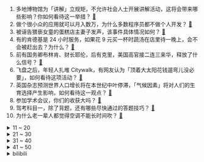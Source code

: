 1. 多地博物馆为「讲解」立规矩，不允许社会人士开展讲解活动，这将会带来哪些影响？你如何看待这一举措？ [:link:](https://www.zhihu.com/question/611700162)
2. 做个很小众的应用就可以月入数万，为什么多数程序员都不做个人开发？ [:link:](https://www.zhihu.com/question/28523621)
3. 被诬告猥亵女童的蛋糕店主妻子发声，该事件具体情况如何？ [:link:](https://www.zhihu.com/question/611687170)
4. 有的肯德基是 24 小时服务，如果花 9 元买一杯时蔬汤在店里待一晚上，会不会被赶出去？为什么？ [:link:](https://www.zhihu.com/question/345615910)
5. 前有国务卿布林肯、财长耶伦，后有克里，美国高官接二连三来华，释放了什么信号？ [:link:](https://www.zhihu.com/question/611715613)
6. 飞盘之后，年轻人扎堆 Citywalk，有网友认为「顶着大太阳花钱遛弯儿没必要」，如何看待这项活动？ [:link:](https://www.zhihu.com/question/611705071)
7. 英国杂志预测世界人口增长将在本世纪中叶停滞，「气候因素」将对人们的生育选择产生影响，如何看待这一观点？ [:link:](https://www.zhihu.com/question/611509732)
8. 参加学术会议，你们的收获大吗？ [:link:](https://www.zhihu.com/question/356001449)
9. 驾考科目一，除了背题，还有哪些尽快通过的答题技巧？ [:link:](https://www.zhihu.com/question/469610470)
10. 为什么老一辈人都觉得空调不能长时间吹？ [:link:](https://www.zhihu.com/question/611736271)
<details>
<summary>11 ~ 20</summary>

11. 近日多位大 V 呼吁「公共场所宽容幼童」，目前韩国许多商铺设立禁儿童区，公共场合对幼童包容度是否过低？ [:link:](https://www.zhihu.com/question/610461559)
12. 北约峰会公报渲染「中国核威胁」，外交部回应「倒打一耙，虚伪至极」，如何解读？ [:link:](https://www.zhihu.com/question/611716888)
13. 如何评价谢苗主演的电影《东北警察故事 2》? [:link:](https://www.zhihu.com/question/611110944)
14. 如果A+B=90，A÷B=17，AB各多少? [:link:](https://www.zhihu.com/question/592023780)
15. 村民搭浮桥收费被判寻衅滋事，白城市中级人民法院对黄德义申诉立案审查，哪些信息值得关注？ [:link:](https://www.zhihu.com/question/611005850)
16. 怎么使用 python 实现对 CSV 文件数据的处理？ [:link:](https://www.zhihu.com/question/595336041)
17. 2023 LPL 夏季赛 BLG 2:1 击败 RNG，如何评价这场比赛？ [:link:](https://www.zhihu.com/question/611746878)
18. 为什么猪油更适合米饭，黄油更适合面包？ [:link:](https://www.zhihu.com/question/610194040)
19. 学数学专业是一种什么体验？ [:link:](https://www.zhihu.com/question/300351122)
20. 青旅拒接「35 岁以上顾客」，你有过「35+」焦虑吗？为什么偏偏 35 岁会被认为迈入了中年危机门槛？ [:link:](https://www.zhihu.com/question/611693644)
</details>
<details>
<summary>21 ~ 30</summary>

21. 人工智能不能替代的工作有哪些？ [:link:](https://www.zhihu.com/question/592374275)
22. 什么是心理边界？怎样的心理边界是最好的？ [:link:](https://www.zhihu.com/question/610198152)
23. 《三国杀》标准版五虎将，技能加在一起，做一个4血武将，现在强度够吗？ [:link:](https://www.zhihu.com/question/567948044)
24. 如何看待「已读不回」？已读不回是社交默契还是冷暴力？如何看待社交软件的「已读回执」功能？ [:link:](https://www.zhihu.com/question/611722499)
25. 底层的大模型本身在变，未来可能大量开源，或者 1-2 个头部厂商赢者通吃，中国大模型创业能否突出重围？ [:link:](https://www.zhihu.com/question/611201526)
26. 我妈背后说老婆坏话，老婆离家出走还要离婚，该怎么处理？ [:link:](https://www.zhihu.com/question/611043541)
27. 如何评价 7 月 12 日发布的荣耀 Magic V2 折叠屏手机？ [:link:](https://www.zhihu.com/question/611783067)
28. 《长安三万里》中对高适这一历史人物塑造得如何？历史上的高适是什么样的？ [:link:](https://www.zhihu.com/question/611135704)
29. 老板讨厌你，到底应不应该辞职？ [:link:](https://www.zhihu.com/question/611164635)
30. 很多人认为钱只有花出去才是最不贬值的，如何看待这种观念？你认同吗？ [:link:](https://www.zhihu.com/question/611693792)
</details>
<details>
<summary>31 ~ 40</summary>

31. 下班后有没有合理有效的「断联」方式，能建立工作与生活之间的边界感啊？不回消息可行吗？ [:link:](https://www.zhihu.com/question/611541784)
32. 普通人的朋友圈有多少个赞是正常的？ [:link:](https://www.zhihu.com/question/310873394)
33. 如何评价《射雕英雄传》里的丘处机？ [:link:](https://www.zhihu.com/question/34673279)
34. 31 省份 6 月 CPI 出炉，17 地同比下降，河南等四地「三连降」，如何解读？未来走势或将如何？ [:link:](https://www.zhihu.com/question/611687872)
35. 没有空调的那些年我们是怎么过夏天的？ [:link:](https://www.zhihu.com/question/610853756)
36. 7 月 12 日是全国低碳日，您知道哪些既低碳又凉爽的过夏天的方式？ [:link:](https://www.zhihu.com/question/610853616)
37. 《英雄联盟》剑姬能凭反应挡掉诺克萨斯之手的无情铁手吗？ [:link:](https://www.zhihu.com/question/573505582)
38. 此次北约峰会，可能会将「毒药」推向亚洲？这场会，对乌克兰有何影响？ [:link:](https://www.zhihu.com/question/611484682)
39. 在你眼中，杭州的夏天哪里最迷人？ [:link:](https://www.zhihu.com/question/610086185)
40. 医院要求「八个当天」，当天做手术、当天拿报告，做得到吗？ [:link:](https://www.zhihu.com/question/611709050)
</details>
<details>
<summary>41 ~ 50</summary>

41. 电影《长安三万里》中，李白为什么忘记了与高适的一年之约？ [:link:](https://www.zhihu.com/question/611224954)
42. 作家米兰·昆德拉去世，终年 94 岁，曾著《不能承受的生命之轻》，对于他，你有哪些印象？ [:link:](https://www.zhihu.com/question/611731402)
43. 7 月 12 日三大指数收跌，汽车板块走高 ，AI 算力领跌，超 4200 股下跌，如何看待今日行情？ [:link:](https://www.zhihu.com/question/611666950)
44. 13 部门联合发文，推进有条件的地级以上城市「一刻钟便民生活圈」建设，如何解读？会带来哪些影响？ [:link:](https://www.zhihu.com/question/611706370)
45. 「如果微信显示已读的话」引发热议，有网友表示「会连夜换平台」，消息「已读」为什么不受欢迎？ [:link:](https://www.zhihu.com/question/611685209)
46. 我国载人登月初步方案公布，有哪些信息值得关注？ [:link:](https://www.zhihu.com/question/611688323)
47. 朱雀二号遥二运载火箭发射成功，系全球首枚成功入轨的液氧甲烷火箭，哪些信息值得关注？ [:link:](https://www.zhihu.com/question/611666957)
48. 如何看待「大学生优衣库兼职薪资一小时 16 元」一事？兼职时薪给多少钱你能接受？ [:link:](https://www.zhihu.com/question/611499912)
49. 马斯克设想火星移民计划，称每 3 天发射 50 枚星舰足以在火星建造自给自足的城市，如何看待这一设想？ [:link:](https://www.zhihu.com/question/611666974)
50. 发改委发文称支持平台企业在引领发展、创造就业和国际竞争中发挥更加积极的作用，释放了什么信号？ [:link:](https://www.zhihu.com/question/611662673)
</details><details>
<summary>bilibili</summary>

</details>